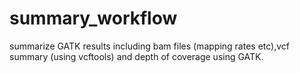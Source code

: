 summary_workflow
================

summarize GATK results including bam files (mapping rates etc),vcf summary (using vcftools) and depth of coverage using GATK.
